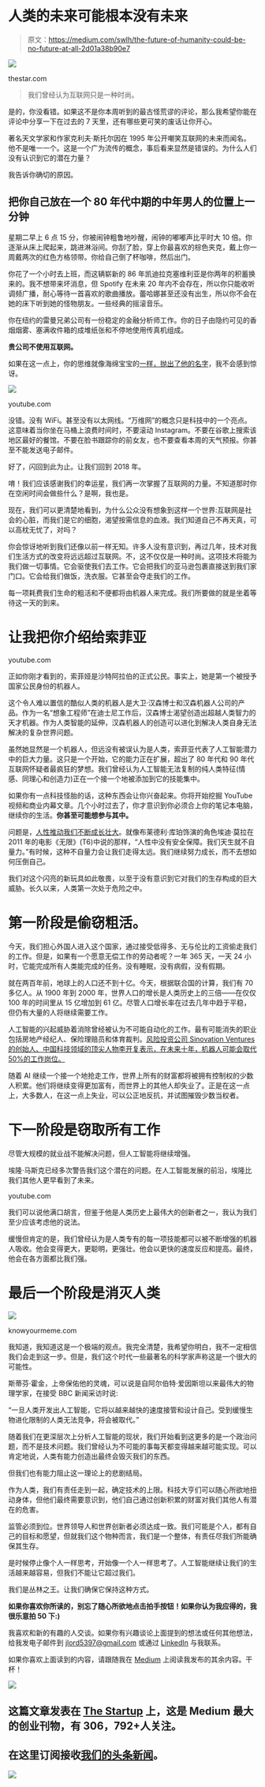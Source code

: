 # 人类的未来可能根本没有未来

> 原文：<https://medium.com/swlh/the-future-of-humanity-could-be-no-future-at-all-2d01a38b90e7>

![](img/8e9bb64cdeee98200aedf9fd4592f580.png)

thestar.com

> 我们曾经认为互联网只是一种时尚。

是的，你没看错。如果这不是你本周听到的最古怪荒谬的评论，那么我希望你能在评论中分享一下在过去的 7 天里，还有哪些更可笑的废话让你开心。

著名天文学家和作家克利夫·斯托尔因在 1995 年公开嘲笑互联网的未来而闻名。他不是唯一一个。这是一个广为流传的概念，事后看来显然是错误的。为什么人们没有认识到它的潜在力量？

我告诉你确切的原因。

## 把你自己放在一个 80 年代中期的中年男人的位置上一分钟

星期二早上 6 点 15 分，你被闹钟粗鲁地吵醒，闹钟的嘟嘟声比平时大 10 倍。你逐渐从床上爬起来，跳进淋浴间。你刮了脸，穿上你最喜欢的棕色夹克，戴上你一周戴两次的红色方格领带。你给自己倒了杯咖啡，然后出门。

你花了一个小时去上班，而这辆崭新的 86 年凯迪拉克塞维利亚是你两年的积蓄换来的。我不想带来坏消息，但 Spotify 在未来 20 年内不会存在，所以你只能收听调频广播，耐心等待一首喜欢的歌曲播放。蕾哈娜甚至还没有出生，所以你不会在她的床下听到她的怪物朋友。一些经典的摇滚音乐。

你在纽约的雷曼兄弟公司有一份稳定的金融分析师工作。你的日子由隐约可见的香烟烟雾、塞满收件箱的成堆纸张和不停地使用传真机组成。

**贵公司不使用互联网。**

如果在这一点上，你的思维就像海绵宝宝的[一样，抛出了他的名字](https://www.youtube.com/watch?v=5qXd5FHgIPQ)，我不会感到惊讶。

![](img/7648f0322065d1df370eadef156ab3d1.png)

youtube.com

没错。没有 WiFi。甚至没有以太网线。“万维网”的概念只是科技中的一个亮点。这意味着当你坐在马桶上浪费时间时，不要滚动 Instagram。不要在谷歌上搜索该地区最好的餐馆。不要在脸书跟踪你的前女友，也不要查看本周的天气预报。你甚至不能发送电子邮件。

好了，闪回到此为止。让我们回到 2018 年。

唷！我们应该感谢我们的幸运星，我们再一次掌握了互联网的力量。不知道那时你在空闲时间会做些什么？是啊，我也是。

现在，我们可以更清楚地看到，为什么公众没有想象到这样一个世界:互联网是社会的心脏，而我们是它的细胞，渴望按需信息的血液。我们知道自己不再天真，可以高枕无忧了，对吗？

你会惊讶地听到我们还像以前一样无知。许多人没有意识到，再过几年，技术对我们生活方式的改变将远远超过互联网。不，这不仅仅是一种时尚。这项技术将能为我们做一切事情。它会驱使我们去工作。它会把我们的亚马逊包裹直接送到我们家门口。它会给我们做饭，洗衣服。它甚至会夺走我们的工作。

每一项耗费我们生命的粗活和不便都将由机器人来完成。我们所要做的就是坐着等待这一天的到来。

# 让我把你介绍给索菲亚

youtube.com

正如你刚才看到的，索菲娅是沙特阿拉伯的正式公民。事实上，她是第一个被授予国家公民身份的机器人。

这个令人难以置信的酷似人类的机器人是大卫·汉森博士和汉森机器人公司的产品。作为一名“想象工程师”在迪士尼工作后，汉森博士渴望创造出超越人类智力的天才机器。作为人类智能的延伸，汉森机器人的创造可以进化到解决人类自身无法解决的复杂世界问题。

虽然她显然是一个机器人，但远没有被误认为是人类，索菲亚代表了人工智能潜力中的巨大力量。这只是一个开始，它的能力正在扩展，超出了 80 年代和 90 年代互联网怀疑者最疯狂的梦想。我们曾经认为人工智能无法复制的纯人类特征(情感、同理心和创造力)正在一个接一个地被添加到它的技能集中。

如果你有一点科技怪胎的话，这种东西会让你兴奋起来。你将开始挖掘 YouTube 视频和商业内幕文章。几个小时过去了，你才意识到你必须合上你的笔记本电脑，继续你的生活。**你甚至可能想参与其中。**

问题是，[人性推动我们不断成长壮大](/@jlord/the-why-guide-6-basic-human-needs-that-control-our-every-action-38f9e679dd68)。就像布莱德利·库珀饰演的角色埃迪·莫拉在 2011 年的电影《无限》(T6)中说的那样，“人性中没有安全保障。我们天生就不自量力。”有时候，这种不自量力会让我们走得太远。我们继续努力成长，而不去想如何压倒自己。

我们对这个闪亮的新玩具如此敬畏，以至于没有意识到它对我们的生存构成的巨大威胁。长久以来，人类第一次处于危险之中。

# 第一阶段是偷窃粗活。

今天，我们担心外国人进入这个国家，通过接受低得多、无与伦比的工资偷走我们的工作。但是，如果有一个愿意无偿工作的劳动者呢？一年 365 天，一天 24 小时，它能完成所有人类能完成的任务。没有睡眠，没有病假，没有假期。

就在两百年前，地球上的人口还不到十亿。今天，根据联合国的计算，我们有 70 多亿人。从 1900 年到 2000 年，世界人口的增长是人类历史上的三倍——在仅仅 100 年的时间里从 15 亿增加到 61 亿。尽管人口增长率在过去几年中趋于平稳，但仍有大量的人将继续需要工作。

人工智能的兴起威胁着消除曾经被认为不可能自动化的工作。最有可能消失的职业包括房地产经纪人、保险理赔员和体育裁判。[风险投资公司 Sinovation Ventures 的创始人、中国科技领域的顶尖人物李开复表示，在未来十年，机器人可能会取代 50%的工作岗位。](https://www.cnbc.com/2017/04/27/kai-fu-lee-robots-will-replace-half-of-all-jobs.html)

随着 AI 继续一个接一个地抢走工作，世界上所有的财富都将被拥有控制权的少数人积累。他们将继续变得更加富有，而世界上的其他人却失业了。正是在这一点上，大多数人，在这一点上失业，可以公正地反抗，并试图摧毁少数当权者。

# 下一阶段是窃取所有工作

尽管大规模的就业战不能解决问题，但人工智能将继续增强。

埃隆·马斯克已经多次警告我们这个潜在的问题。在人工智能发展的前沿，埃隆比我们其他人更早看到了未来。

youtube.com

我们可以说他满口胡言，但鉴于他是人类历史上最伟大的创新者之一，我认为我们至少应该考虑他的说法。

缓慢但肯定的是，我们曾经认为是人类专有的每一项技能都可以被不断增强的机器人吸收。他会变得更大，更聪明，更强壮。他会以更快的速度反应和提高。最终，他会在各方面都比我们强。

# 最后一个阶段是消灭人类

![](img/e39a81292923cedb6a9213ef62cdd3e5.png)

knowyourmeme.com

我知道，我知道这是一个极端的观点。我完全清楚，我希望你明白，我不一定相信我们会走到这一步。但是，我们这个时代一些最著名的科学家声称这是一个很大的可能性。

斯蒂芬·霍金，上帝保佑他的灵魂，可以说是自阿尔伯特·爱因斯坦以来最伟大的物理学家，在接受 BBC 新闻采访时说:

“一旦人类开发出人工智能，它将以越来越快的速度接管和设计自己。受到缓慢生物进化限制的人类无法竞争，将会被取代。”

随着我们在更深层次上分析人工智能的现状，我们开始看到这更多的是一个政治问题，而不是技术问题。我们曾经认为不可能的事每天都变得越来越可能实现。可以肯定地说，人类有能力创造出最终会毁灭我们的东西。

但我们也有能力阻止这一理论上的悲剧结局。

作为人类，我们有责任走到一起，确定技术的上限。科技大亨们可以随心所欲地扭动身体，但他们最终需要意识到，他们自己通过创新积累的财富对我们其他人有潜在的危害。

监管必须到位。世界领导人和世界创新者必须达成一致。我们可能是个人，都有自己的目标和愿望，但就我们这个物种而言，我们是一个整体，有责任尽我们所能确保其生存。

是时候停止像个人一样思考，开始像一个人一样思考了。人工智能继续让我们的生活越来越容易，但我们不能让它超过我们。

我们是丛林之王。让我们确保它保持这种方式。

**如果你喜欢你所读的，别忘了随心所欲地点击拍手按钮！如果你认为我应得的，我很乐意拍 50 下:)**

我喜欢和新的有趣的人交谈。如果你有兴趣谈论上面提到的想法或任何其他想法，给我发电子邮件到 jlord5397@gmail.com 或通过 [LinkedIn](https://www.linkedin.com/in/johnjlord) 与我联系。

如果你喜欢上面读到的内容，请跟随我在 [Medium](/@jlord) 上阅读我发布的其余内容。干杯！

[![](img/308a8d84fb9b2fab43d66c117fcc4bb4.png)](https://medium.com/swlh)

## 这篇文章发表在 [The Startup](https://medium.com/swlh) 上，这是 Medium 最大的创业刊物，有 306，792+人关注。

## 在这里订阅接收[我们的头条新闻](http://growthsupply.com/the-startup-newsletter/)。

[![](img/b0164736ea17a63403e660de5dedf91a.png)](https://medium.com/swlh)